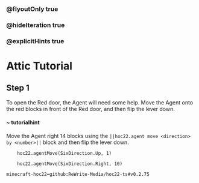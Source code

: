 ### @flyoutOnly true
### @hideIteration true
### @explicitHints true


# Attic Tutorial

## Step 1
To open the Red door, the Agent will need some help. Move the Agent onto the red blocks in front of the Red door, and then flip the lever down.

#### ~ tutorialhint 
Move the Agent right 14 blocks using the ``||hoc22.agent move <direction> by <number>||`` block and then flip the lever down.



```ghost
    hoc22.agentMove(SixDirection.Up, 1)
```
```template
    hoc22.agentMove(SixDirection.Right, 10)     
```
```package
minecraft-hoc22=github:ReWrite-Media/hoc22-ts#v0.2.75
```
